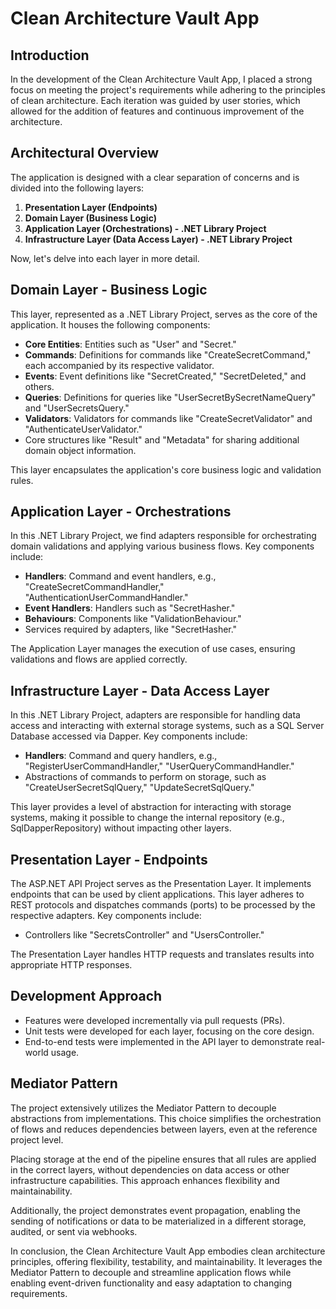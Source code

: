 # Clean Architecture Vault App

## Introduction
In the development of the Clean Architecture Vault App, I placed a strong focus on meeting the project's requirements while adhering to the principles of clean architecture. Each iteration was guided by user stories, which allowed for the addition of features and continuous improvement of the architecture.

## Architectural Overview
The application is designed with a clear separation of concerns and is divided into the following layers:

1. **Presentation Layer (Endpoints)**
2. **Domain Layer (Business Logic)**
3. **Application Layer (Orchestrations) - .NET Library Project**
4. **Infrastructure Layer (Data Access Layer) - .NET Library Project**

Now, let's delve into each layer in more detail.

## Domain Layer - Business Logic
This layer, represented as a .NET Library Project, serves as the core of the application. It houses the following components:
- **Core Entities**: Entities such as "User" and "Secret."
- **Commands**: Definitions for commands like "CreateSecretCommand," each accompanied by its respective validator.
- **Events**: Event definitions like "SecretCreated," "SecretDeleted," and others.
- **Queries**: Definitions for queries like "UserSecretBySecretNameQuery" and "UserSecretsQuery."
- **Validators**: Validators for commands like "CreateSecretValidator" and "AuthenticateUserValidator."
- Core structures like "Result" and "Metadata" for sharing additional domain object information.

This layer encapsulates the application's core business logic and validation rules.

## Application Layer - Orchestrations
In this .NET Library Project, we find adapters responsible for orchestrating domain validations and applying various business flows. Key components include:
- **Handlers**: Command and event handlers, e.g., "CreateSecretCommandHandler," "AuthenticationUserCommandHandler."
- **Event Handlers**: Handlers such as "SecretHasher."
- **Behaviours**: Components like "ValidationBehaviour."
- Services required by adapters, like "SecretHasher."

The Application Layer manages the execution of use cases, ensuring validations and flows are applied correctly.

## Infrastructure Layer - Data Access Layer
In this .NET Library Project, adapters are responsible for handling data access and interacting with external storage systems, such as a SQL Server Database accessed via Dapper. Key components include:
- **Handlers**: Command and query handlers, e.g., "RegisterUserCommandHandler," "UserQueryCommandHandler."
- Abstractions of commands to perform on storage, such as "CreateUserSecretSqlQuery," "UpdateSecretSqlQuery."

This layer provides a level of abstraction for interacting with storage systems, making it possible to change the internal repository (e.g., SqlDapperRepository) without impacting other layers.

## Presentation Layer - Endpoints
The ASP.NET API Project serves as the Presentation Layer. It implements endpoints that can be used by client applications. This layer adheres to REST protocols and dispatches commands (ports) to be processed by the respective adapters. Key components include:
- Controllers like "SecretsController" and "UsersController."

The Presentation Layer handles HTTP requests and translates results into appropriate HTTP responses.

## Development Approach
- Features were developed incrementally via pull requests (PRs).
- Unit tests were developed for each layer, focusing on the core design.
- End-to-end tests were implemented in the API layer to demonstrate real-world usage.

## Mediator Pattern
The project extensively utilizes the Mediator Pattern to decouple abstractions from implementations. This choice simplifies the orchestration of flows and reduces dependencies between layers, even at the reference project level.

Placing storage at the end of the pipeline ensures that all rules are applied in the correct layers, without dependencies on data access or other infrastructure capabilities. This approach enhances flexibility and maintainability.

Additionally, the project demonstrates event propagation, enabling the sending of notifications or data to be materialized in a different storage, audited, or sent via webhooks.

In conclusion, the Clean Architecture Vault App embodies clean architecture principles, offering flexibility, testability, and maintainability. It leverages the Mediator Pattern to decouple and streamline application flows while enabling event-driven functionality and easy adaptation to changing requirements.
